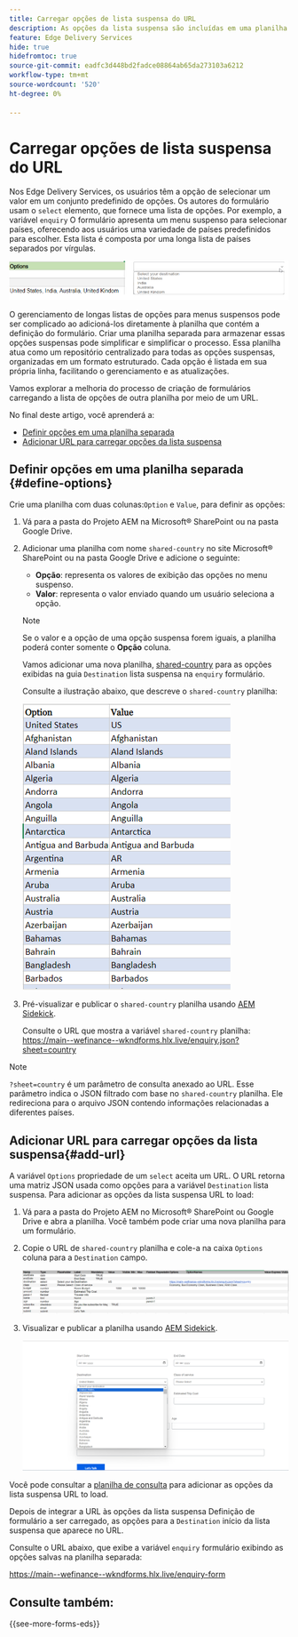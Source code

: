 ```yaml
---
title: Carregar opções de lista suspensa do URL
description: As opções da lista suspensa são incluídas em uma planilha distinta e, em seguida, importadas para a planilha principal por meio do URL fornecido.
feature: Edge Delivery Services
hide: true
hidefromtoc: true
source-git-commit: eadfc3d448bd2fadce08864ab65da273103a6212
workflow-type: tm+mt
source-wordcount: '520'
ht-degree: 0%

---
```



# Carregar opções de lista suspensa do URL

Nos Edge Delivery Services, os usuários têm a opção de selecionar um valor em um conjunto predefinido de opções. Os autores do formulário usam o `select` elemento, que fornece uma lista de opções.
Por exemplo, a variável `enquiry` O formulário apresenta um menu suspenso para selecionar países, oferecendo aos usuários uma variedade de países predefinidos para escolher. Esta lista é composta por uma longa lista de países separados por vírgulas.

![Opções suspensas](/help/forms/assets/drop-down-options.png)

O gerenciamento de longas listas de opções para menus suspensos pode ser complicado ao adicioná-los diretamente à planilha que contém a definição do formulário. Criar uma planilha separada para armazenar essas opções suspensas pode simplificar e simplificar o processo. Essa planilha atua como um repositório centralizado para todas as opções suspensas, organizadas em um formato estruturado. Cada opção é listada em sua própria linha, facilitando o gerenciamento e as atualizações.

Vamos explorar a melhoria do processo de criação de formulários carregando a lista de opções de outra planilha por meio de um URL.

No final deste artigo, você aprenderá a:

* [Definir opções em uma planilha separada](#define-options)
* [Adicionar URL para carregar opções da lista suspensa](#add-url)

## Definir opções em uma planilha separada {#define-options}

Crie uma planilha com duas colunas:`Option` e `Value`, para definir as opções:

1. Vá para a pasta do Projeto AEM na Microsoft® SharePoint ou na pasta Google Drive.
2. Adicionar uma planilha com nome `shared-country` no site Microsoft® SharePoint ou na pasta Google Drive e adicione o seguinte:

   * **Opção**: representa os valores de exibição das opções no menu suspenso.
   * **Valor**: representa o valor enviado quando um usuário seleciona a opção.

   >[!NOTE]
   >
   > Se o valor e a opção de uma opção suspensa forem iguais, a planilha poderá conter somente o **Opção** coluna.

   Vamos adicionar uma nova planilha, [shared-country](/help/forms/assets/enquiry-options.xlsx) para as opções exibidas na guia `Destination` lista suspensa na `enquiry` formulário.

   Consulte a ilustração abaixo, que descreve o `shared-country` planilha:

   ![Lista suspensa para país](/help/forms/assets/drop-down-country-options.png)
3. Pré-visualizar e publicar o `shared-country` planilha usando [AEM Sidekick](https://www.aem.live/developer/tutorial#preview-and-publish-your-content).

   Consulte o URL que mostra a variável `shared-country` planilha: https://main--wefinance--wkndforms.hlx.live/enquiry.json?sheet=country

>[!NOTE]
>
> `?sheet=country` é um parâmetro de consulta anexado ao URL. Esse parâmetro indica o JSON filtrado com base no `shared-country` planilha. Ele redireciona para o arquivo JSON contendo informações relacionadas a diferentes países.

## Adicionar URL para carregar opções da lista suspensa{#add-url}

A variável `Options` propriedade de um `select` aceita um URL. O URL retorna uma matriz JSON usada como opções para a variável `Destination` lista suspensa. Para adicionar as opções da lista suspensa URL to load:

1. Vá para a pasta do Projeto AEM no Microsoft® SharePoint ou Google Drive e abra a planilha. Você também pode criar uma nova planilha para um formulário.
1. Copie o URL de `shared-country` planilha e cole-a na caixa `Options` coluna para a `Destination` campo.

   ![Planilha de consulta](/help/forms/assets/drop-down-enquiry.png)

1. Visualizar e publicar a planilha usando [AEM Sidekick](https://www.aem.live/developer/tutorial#preview-and-publish-your-content).


   ![Lista suspensa para país](/help/forms/assets/load-dropdown-options-form.png)

Você pode consultar a [planilha de consulta](/help/forms/assets/enquiry-options.xlsx) para adicionar as opções da lista suspensa URL to load.

Depois de integrar a URL às opções da lista suspensa Definição de formulário a ser carregado, as opções para a `Destination` início da lista suspensa que aparece no URL.

Consulte o URL abaixo, que exibe a variável `enquiry` formulário exibindo as opções salvas na planilha separada:

https://main--wefinance--wkndforms.hlx.live/enquiry-form

## Consulte também:

{{see-more-forms-eds}}


